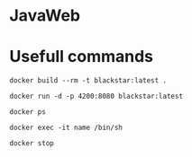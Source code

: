 # JavaWeb

# Usefull commands

```console
docker build --rm -t blackstar:latest .

docker run -d -p 4200:8080 blackstar:latest

docker ps

docker exec -it name /bin/sh

docker stop
```
